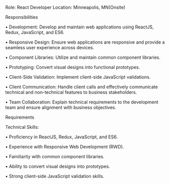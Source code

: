 Role: React Developer
Location: Minneapolis, MN(Onsite)

Responsibilities

• Development: Develop and maintain web applications using ReactJS, Redux, JavaScript, and ES6.

• Responsive Design: Ensure web applications are responsive and provide a seamless user experience across devices.

• Component Libraries: Utilize and maintain common component libraries.

• Prototyping: Convert visual designs into functional prototypes.

• Client-Side Validation: Implement client-side JavaScript validations.

• Client Communication: Handle client calls and effectively communicate technical and non-technical features to business stakeholders.

• Team Collaboration: Explain technical requirements to the development team and ensure alignment with business objectives.


Requirements

Technical Skills:

• Proficiency in ReactJS, Redux, JavaScript, and ES6.

• Experience with Responsive Web Development (RWD).

• Familiarity with common component libraries.

• Ability to convert visual designs into prototypes.

• Strong client-side JavaScript validation skills.


